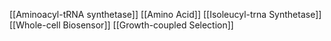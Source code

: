 [[Aminoacyl-tRNA synthetase]]
[[Amino Acid]]
[[Isoleucyl-trna Synthetase]]
[[Whole-cell Biosensor]]
[[Growth-coupled Selection]]
